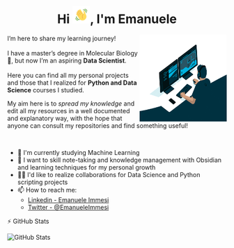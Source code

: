 <h1 align='center'>Hi <img src="Wave.gif" height='40px' width='40px'>, I'm Emanuele</h1>

<p>
<img src="giphy.gif" style="float:right;width:200px;height:200px;" align='right'>
I’m here to share my learning journey!<br><br>
I have a master’s degree in Molecular Biology🧬, but now I’m an aspiring <b>Data Scientist</b>.<br><br>
Here you can find all my personal projects and those that I realized for <b>Python and Data Science</b> courses I studied. 

My aim here is to <i>spread my knowledge</i> and edit all my resources in a well documented and explanatory way, with the hope that anyone can consult my repositories and find something useful!  
</p>
<br>



- 📒 I'm currently studying Machine Learning
- 🔧 I want to skill note-taking and knowledge management with Obsidian and learning techniques for my personal growth
- 🤝🏻 I'd like to realize collaborations for Data Science and Python scripting projects
- 📫 How to reach me: 
  - [Linkedin - Emanuele Immesi](https://www.linkedin.com/in/emanuele-immesi-5004141b9/) 
  - [Twitter - @EmanueleImmesi](https://twitter.com/EmanueleImmesi)

:zap: GitHub Stats

<img align='left' alt="GitHub Stats" src="https://github-readme-stats.vercel.app/api?username=TheHextech&show_icons=true&hide_border=true&count_private=true&title_color=000000&icon_color=000000&text_color=daf7dc&bg_color=f48c06">

